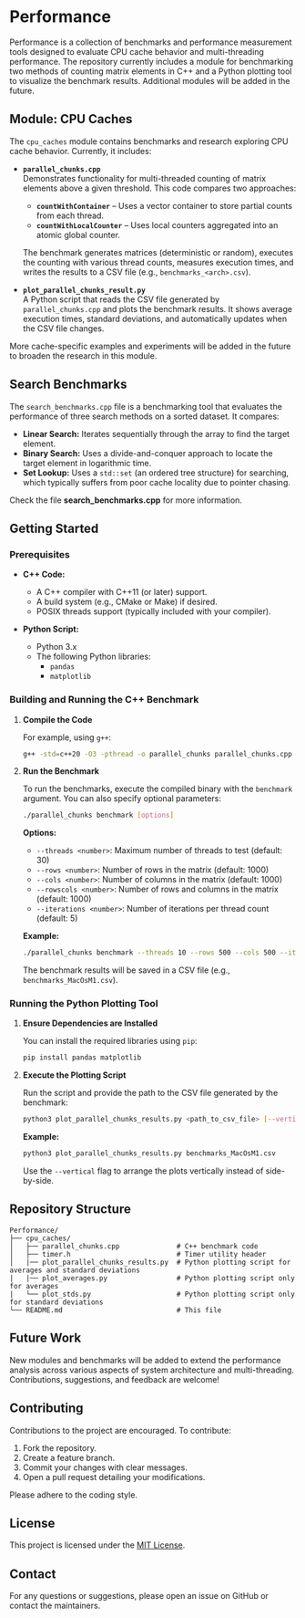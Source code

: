 # Performance

Performance is a collection of benchmarks and performance measurement tools designed to evaluate CPU cache behavior and multi-threading performance. The repository currently includes a module for benchmarking two methods of counting matrix elements in C++ and a Python plotting tool to visualize the benchmark results. Additional modules will be added in the future.

## Module: CPU Caches

The `cpu_caches` module contains benchmarks and research exploring CPU cache behavior. Currently, it includes:

- **`parallel_chunks.cpp`**  
  Demonstrates functionality for multi-threaded counting of matrix elements above a given threshold. This code compares two approaches:  
  - **`countWithContainer`** – Uses a vector container to store partial counts from each thread.  
  - **`countWithLocalCounter`** – Uses local counters aggregated into an atomic global counter.

  The benchmark generates matrices (deterministic or random), executes the counting with various thread counts, measures execution times, and writes the results to a CSV file (e.g., `benchmarks_<arch>.csv`).

- **`plot_parallel_chunks_result.py`**  
  A Python script that reads the CSV file generated by `parallel_chunks.cpp` and plots the benchmark results. It shows average execution times, standard deviations, and automatically updates when the CSV file changes.

More cache-specific examples and experiments will be added in the future to broaden the research in this module.

## Search Benchmarks

The `search_benchmarks.cpp` file is a benchmarking tool that evaluates the performance of three search methods on a sorted dataset. It compares:

- **Linear Search:** Iterates sequentially through the array to find the target element.
- **Binary Search:** Uses a divide-and-conquer approach to locate the target element in logarithmic time.
- **Set Lookup:** Uses a `std::set` (an ordered tree structure) for searching, which typically suffers from poor cache locality due to pointer chasing.

Check the file **search_benchmarks.cpp** for more information.

## Getting Started

### Prerequisites

- **C++ Code:**
  - A C++ compiler with C++11 (or later) support.
  - A build system (e.g., CMake or Make) if desired.
  - POSIX threads support (typically included with your compiler).

- **Python Script:**
  - Python 3.x
  - The following Python libraries:
    - `pandas`
    - `matplotlib`

### Building and Running the C++ Benchmark

1. **Compile the Code**

   For example, using `g++`:

   ```bash
   g++ -std=c++20 -O3 -pthread -o parallel_chunks parallel_chunks.cpp
   ```

2. **Run the Benchmark**

   To run the benchmarks, execute the compiled binary with the `benchmark` argument. You can also specify optional parameters:

   ```bash
   ./parallel_chunks benchmark [options]
   ```

   **Options:**
   - `--threads <number>`: Maximum number of threads to test (default: 30)
   - `--rows <number>`: Number of rows in the matrix (default: 1000)
   - `--cols <number>`: Number of columns in the matrix (default: 1000)
   - `--rowscols <number>`: Number of rows and columns in the matrix (default: 1000)
   - `--iterations <number>`: Number of iterations per thread count (default: 5)

   **Example:**

   ```bash
   ./parallel_chunks benchmark --threads 10 --rows 500 --cols 500 --iterations 10
   ```

   The benchmark results will be saved in a CSV file (e.g., `benchmarks_MacOsM1.csv`).

### Running the Python Plotting Tool

1. **Ensure Dependencies are Installed**

   You can install the required libraries using `pip`:

   ```bash
   pip install pandas matplotlib
   ```

2. **Execute the Plotting Script**

   Run the script and provide the path to the CSV file generated by the benchmark:

   ```bash
   python3 plot_parallel_chunks_results.py <path_to_csv_file> [--vertical]
   ```

   **Example:**

   ```bash
   python3 plot_parallel_chunks_results.py benchmarks_MacOsM1.csv
   ```

   Use the `--vertical` flag to arrange the plots vertically instead of side-by-side.

## Repository Structure

```
Performance/
├── cpu_caches/
│   ├── parallel_chunks.cpp              # C++ benchmark code
│   ├── timer.h                          # Timer utility header
│   |── plot_parallel_chunks_results.py  # Python plotting script for averages and standard deviations
|   |── plot_averages.py                 # Python plotting script only for averages
|   └── plot_stds.py                     # Python plotting script only for standard deviations
└── README.md                            # This file
```

## Future Work

New modules and benchmarks will be added to extend the performance analysis across various aspects of system architecture and multi-threading. Contributions, suggestions, and feedback are welcome!

## Contributing

Contributions to the project are encouraged. To contribute:
1. Fork the repository.
2. Create a feature branch.
3. Commit your changes with clear messages.
4. Open a pull request detailing your modifications.

Please adhere to the coding style.

## License

This project is licensed under the [MIT License](LICENSE).

## Contact

For any questions or suggestions, please open an issue on GitHub or contact the maintainers.
